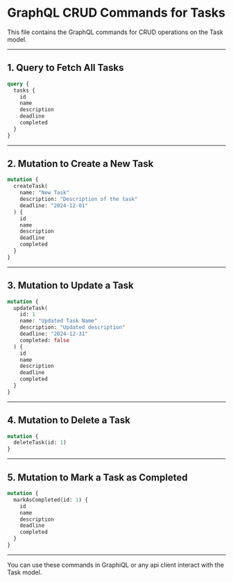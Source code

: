 
# GraphQL CRUD Commands for Tasks

This file contains the GraphQL commands for CRUD operations on the Task model.

---

## 1. Query to Fetch All Tasks

```graphql
query {
  tasks {
    id
    name
    description
    deadline
    completed
  }
}
```

---

## 2. Mutation to Create a New Task

```graphql
mutation {
  createTask(
    name: "New Task"
    description: "Description of the task"
    deadline: "2024-12-01"
  ) {
    id
    name
    description
    deadline
    completed
  }
}
```

---

## 3. Mutation to Update a Task

```graphql
mutation {
  updateTask(
    id: 1
    name: "Updated Task Name"
    description: "Updated description"
    deadline: "2024-12-31"
    completed: false
  ) {
    id
    name
    description
    deadline
    completed
  }
}
```

---

## 4. Mutation to Delete a Task

```graphql
mutation {
  deleteTask(id: 1)
}
```

---

## 5. Mutation to Mark a Task as Completed

```graphql
mutation {
  markAsCompleted(id: 1) {
    id
    name
    description
    deadline
    completed
  }
}
```

---

You can use these commands in GraphiQL or any api client interact with the Task model.
